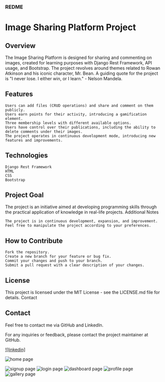 ### REDME

# Image Sharing Platform Project

## Overview

The Image Sharing Platform is designed for sharing and commenting on images, created for learning purposes with Django Rest Framework, API usage, and Bootstrap. The project revolves around themes related to Rowan Atkinson and his iconic character, Mr. Bean. A guiding quote for the project is "I never lose. I either win, or I learn." - Nelson Mandela.

## Features

    Users can add files (CRUD operations) and share and comment on them publicly.
    Users earn points for their activity, introducing a gamification element.
    Three membership levels with different available options.
    Users have control over their publications, including the ability to delete comments under their images.
    The project operates in continuous development mode, introducing new features and improvements.

## Technologies

    Django Rest Framework
    HTML
    CSS
    Bootstrap

## Project Goal

The project is an initiative aimed at developing programming skills through the practical application of knowledge in real-life projects.
Additional Notes

    The project is in continuous development, expansion, and improvement.
    Feel free to manipulate the project according to your preferences.

## How to Contribute

    Fork the repository.
    Create a new branch for your feature or bug fix.
    Commit your changes and push to your branch.
    Submit a pull request with a clear description of your changes.

## License

This project is licensed under the MIT License - see the LICENSE.md file for details.
Contact

## Contact

Feel free to contact me via GitHub and LinkedIn.

For any inquiries or feedback, please contact the project maintainer at GitHub.

[![linkedin]](https://www.linkedin.com/in/annawalaszek/)

![home page](https://github.com/annnevvv/mr_bean/blob/main/static/images/screenshots/home_page.png?raw=true)

![signup page](https://github.com/annnevvv/mr_bean/blob/main/static/images/screenshots/signup_page.png?raw=true)
![login page](https://github.com/annnevvv/mr_bean/blob/main/static/images/screenshots/login_page.png?raw=true)
![dashboard page](https://github.com/annnevvv/mr_bean/blob/main/static/images/screenshots/dashboard_page.png?raw=true)
![profile page](https://github.com/annnevvv/mr_bean/blob/main/static/images/screenshots/profile_page.png?raw=true)
![gallery page](https://github.com/annnevvv/mr_bean/blob/main/static/images/screenshots/user_gallery_page.png?raw=true)
